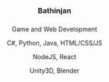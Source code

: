 ###

<div align="center">
<h3>Bathinjan
</div>
<div align="center">

###

Game and Web Development

C#, Python, Java, HTML/CSS/JS

NodeJS, React

Unity3D, Blender
